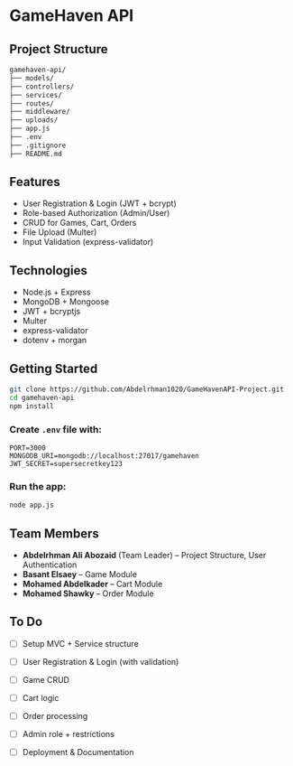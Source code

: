 # GameHaven API

## Project Structure

```bash
gamehaven-api/
├── models/
├── controllers/
├── services/
├── routes/
├── middleware/
├── uploads/
├── app.js
├── .env
├── .gitignore
├── README.md
```

##  Features

- User Registration & Login (JWT + bcrypt)
- Role-based Authorization (Admin/User)
- CRUD for Games, Cart, Orders
- File Upload (Multer)
- Input Validation (express-validator)

##  Technologies

- Node.js + Express
- MongoDB + Mongoose
- JWT + bcryptjs
- Multer
- express-validator
- dotenv + morgan

##  Getting Started

```bash
git clone https://github.com/Abdelrhman1020/GameHavenAPI-Project.git
cd gamehaven-api
npm install
```

### Create `.env` file with:

```env
PORT=3000
MONGODB_URI=mongodb://localhost:27017/gamehaven
JWT_SECRET=supersecretkey123
```

### Run the app:

```bash
node app.js
```

##  Team Members

- **Abdelrhman Ali Abozaid** (Team Leader) – Project Structure, User Authentication
- **Basant Elsaey** – Game Module
- **Mohamed Abdelkader** – Cart Module
- **Mohamed Shawky** – Order Module

##  To Do

- [ ] Setup MVC + Service structure
- [ ] User Registration & Login (with validation)
- [ ] Game CRUD
- [ ] Cart logic
- [ ] Order processing
- [ ] Admin role + restrictions
- [ ] Deployment & Documentation

